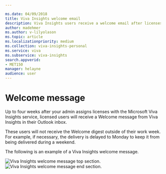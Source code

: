 ```yaml
---

ms.date: 04/09/2018
title: Viva Insights welcome email
description: Viva Insights users receive a welcome email after licenses are assigned to them 
author: madehmer
ms.author: v-lilyolason
ms.topic: article
ms.localizationpriority: medium 
ms.collection: viva-insights-personal
ms.service: viva
ms.subservice: viva-insights 
search.appverid: 
- MET150 
manager: helayne
audience: user
---
```


# Welcome message

Up to four weeks after your admin assigns licenses with the Microsoft Viva Insights service, licensed users will receive a Welcome message from Viva Insights in their Outlook inbox.

These users will not receive the Welcome digest outside of their work week. For example, if necessary, the delivery is delayed to Monday to keep it from being delivered during a weekend.

The following is an example of a Viva Insights welcome message.

 ![Viva Insights welcome message top section.](../../Images/mya/use/welcome-email-1.png)
 ![Viva Insights welcome message end section.](../../Images/mya/use/welcome-email-2.png)

